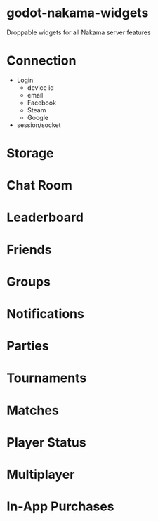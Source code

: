 # godot-nakama-widgets
Droppable widgets for all Nakama server features

# Connection
- Login
  - device id
  - email
  - Facebook
  - Steam
  - Google
- session/socket

# Storage

# Chat Room

# Leaderboard

# Friends

# Groups

# Notifications

# Parties

# Tournaments

# Matches

# Player Status

# Multiplayer

# In-App Purchases
